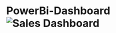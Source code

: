 # PowerBi-Dashboard![Sales Dashboard](https://user-images.githubusercontent.com/83343880/227720788-945f3dae-1e37-4713-9bd1-024661567be9.png)
